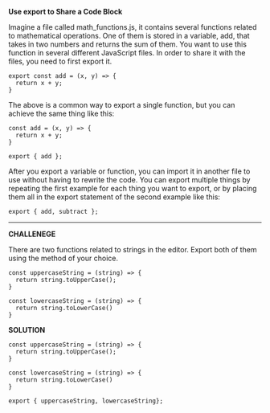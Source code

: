 **Use export to Share a Code Block**

Imagine a file called math_functions.js, it contains several functions related to mathematical operations. One of them is stored in a variable, add, that takes in two numbers and returns the sum of them. You want to use this function in several different JavaScript files. In order to share it with the files, you need to first export it.

```
export const add = (x, y) => {
  return x + y;
}
```

The above is a common way to export a single function, but you can achieve the same thing like this:

```
const add = (x, y) => {
  return x + y;
}

export { add };
```

After you export a variable or function, you can import it in another file to use without having to rewrite the code. You can export multiple things by repeating the first example for each thing you want to export, or by placing them all in the export statement of the second example like this:

`export { add, subtract };`

---------------------

**CHALLENEGE**

There are two functions related to strings in the editor. Export both of them using the method of your choice.

```
const uppercaseString = (string) => {
  return string.toUpperCase();
}

const lowercaseString = (string) => {
  return string.toLowerCase()
}
```

**SOLUTION**

```
const uppercaseString = (string) => {
  return string.toUpperCase();
}

const lowercaseString = (string) => {
  return string.toLowerCase()
}

export { uppercaseString, lowercaseString};
```
